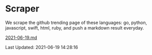 # Scraper

We scrape the github trending page of these languages: go, python, javascript, swift, html, ruby, and push a markdown result everyday.

[2021-06-19.md](https://github.com/henson/Scraper/blob/master/2021-06-19.md)

Last Updated: 2021-06-19 14:28:16